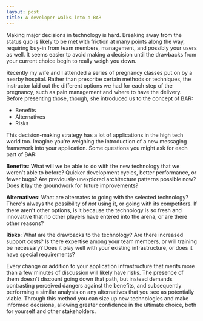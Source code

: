 ```yaml
---
layout: post
title: A developer walks into a BAR
---
```


Making major decisions in technology is hard. Breaking away from the status quo is likely to be met with friction at many points along the way, requiring buy-in from team members, management, and possibly your users as well. It seems easier to avoid making a decision until the drawbacks from your current choice begin to really weigh you down.<!--more-->

Recently my wife and I attended a series of pregnancy classes put on by a nearby hospital. Rather than prescribe certain methods or techniques, the instructor laid out the different options we had for each step of the pregnancy, such as pain management and where to have the delivery. Before presenting those, though, she introduced us to the concept of BAR:

* Benefits
* Alternatives
* Risks

This decision-making strategy has a lot of applications in the high tech world too. Imagine you're weighing the introduction of a new messaging framework into your application. Some questions you might ask for each part of BAR:

**Benefits**: What will we be able to do with the new technology that we weren't able to before? Quicker development cycles, better performance, or fewer bugs? Are previously-unexplored architecture patterns possible now? Does it lay the groundwork for future improvements?

**Alternatives**: What are alternates to going with the selected technology? There's always the possibility of _not_ using it, or going with its competitors. If there aren't other options, is it because the technology is so fresh and innovative that no other players have entered into the arena, or are there other reasons?

**Risks**: What are the drawbacks to the technology? Are there increased support costs? Is there expertise among your team members, or will training be necessary? Does it play well with your existing infrastructure, or does it have special requirements?

Every change or addition to your application infrastructure that merits more than a few minutes of discussion will likely have risks. The presence of them doesn't discount going down that path, but instead demands contrasting perceived dangers against the benefits, and subsequently performing a similar analysis on any alternatives that you see as potentially viable. Through this method you can size up new technologies and make informed decisions, allowing greater confidence in the ultimate choice, both for yourself and other stakeholders.
